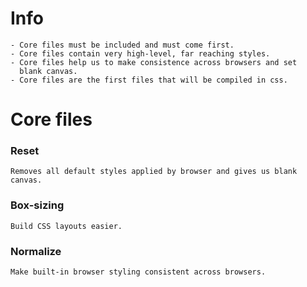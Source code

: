 Info
======



    - Core files must be included and must come first.
    - Core files contain very high-level, far reaching styles.
    - Core files help us to make consistence across browsers and set
      blank canvas.
    - Core files are the first files that will be compiled in css.




Core files
======

### Reset
    Removes all default styles applied by browser and gives us blank canvas.

### Box-sizing
    Build CSS layouts easier.

### Normalize
    Make built-in browser styling consistent across browsers.
